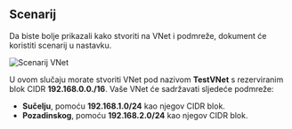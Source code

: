 ## <a name="scenario"></a>Scenarij

Da biste bolje prikazali kako stvoriti na VNet i podmreže, dokument će koristiti scenarij u nastavku.

![Scenarij VNet](./media/virtual-networks-create-vnet-scenario-include/vnet-scenario.png)

U ovom slučaju morate stvoriti VNet pod nazivom **TestVNet** s rezerviranim blok CIDR **192.168.0.0./16**. Vaše VNet će sadržavati sljedeće podmreže: 

- **Sučelju**, pomoću **192.168.1.0/24** kao njegov CIDR blok.
- **Pozadinskog**, pomoću **192.168.2.0/24** kao njegov CIDR blok.

 